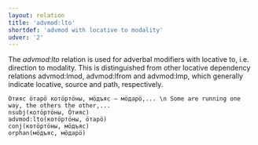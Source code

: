 ```yaml
---
layout: relation
title: 'advmod:lto'
shortdef: 'advmod with locative to modality'
udver: '2'
---
```


The _advmod:lto_ relation is used for adverbal modifiers with locative to, i.e. direction to modality.
This is distinguished from other locative dependency relations advmod:lmod, advmod:lfrom and advmod:lmp,
which generally indicate locative, source and path, respectively.

~~~ sdparse
Ӧтияс ӧтарӧ котӧртӧны, мӧдъяс — мӧдарӧ,... \n Some are running one way, the others the other,...
nsubj(котӧртӧны, Ӧтияс)
advmod:lto(котӧртӧны, ӧтарӧ)
conj(котӧртӧны, мӧдъяс)
orphan(мӧдъяс, мӧдарӧ)
~~~

<!-- Interlanguage links updated Ne 5. května 2024, 18:20:40 CEST -->
